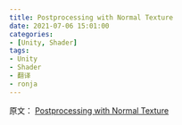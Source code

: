 ```yaml
---
title: Postprocessing with Normal Texture
date: 2021-07-06 15:01:00
categories:
- [Unity, Shader]
tags:
- Unity
- Shader
- 翻译
- ronja
---
```

原文：
[Postprocessing with Normal Texture](https://www.ronja-tutorials.com/post/018-postprocessing-normal/)